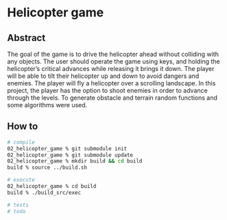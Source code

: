 # Helicopter game

## Abstract

The goal of the game is to drive the helicopter ahead without colliding with any objects.
The user should operate the game using keys, and holding the helicopter’s critical advances while releasing it brings it down.
The player will be able to tilt their helicopter up and down to avoid dangers and enemies.
The player will fly a helicopter over a scrolling landscape.
In this project, the player has the option to shoot enemies in order to advance through the levels.
To generate obstacle and terrain random functions and some algorithms were used.

## How to

```bash
# compile
02_helicopter_game % git submodule init
02_helicopter_game % git submodule update
02_helicopter_game % mkdir build && cd build
build % source ../build.sh

# execute
02_helicopter_game % cd build
build % ./build_src/exec

# tests
# todo
```
